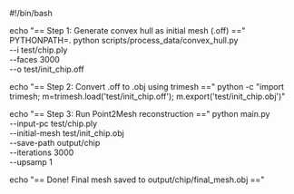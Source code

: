 #!/bin/bash

echo "== Step 1: Generate convex hull as initial mesh (.off) =="
PYTHONPATH=. python scripts/process_data/convex_hull.py \
  --i test/chip.ply \
  --faces 3000 \
  --o test/init_chip.off

echo "== Step 2: Convert .off to .obj using trimesh =="
python -c "import trimesh; m=trimesh.load('test/init_chip.off'); m.export('test/init_chip.obj')"

echo "== Step 3: Run Point2Mesh reconstruction =="
python main.py \
  --input-pc test/chip.ply \
  --initial-mesh test/init_chip.obj \
  --save-path output/chip \
  --iterations 3000 \
  --upsamp 1

echo "== Done! Final mesh saved to output/chip/final_mesh.obj =="
